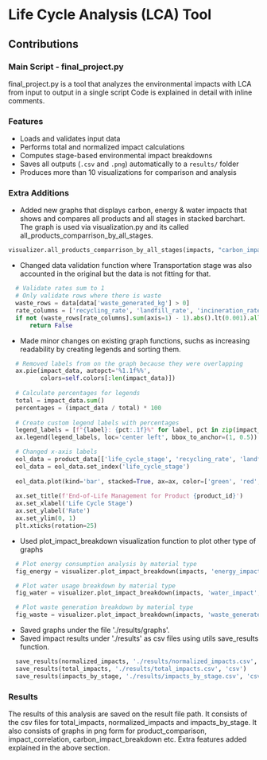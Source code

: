 # Life Cycle Analysis (LCA) Tool

## Contributions 

### Main Script - final_project.py
final_project.py is a tool that analyzes the environmental impacts with LCA from input to output  in a single script
Code is explained in detail with inline comments.

### Features
- Loads and validates input data
- Performs total and normalized impact calculations
- Computes stage-based environmental impact breakdowns
- Saves all outputs (`.csv` and `.png`) automatically to a `results/` folder
- Produces more than 10 visualizations for comparison and analysis

### Extra Additions 
 - Added new graphs that displays carbon, energy & water impacts that shows and compares all products and all stages in stacked barchart.
The graph is used via visualization.py and its called all_products_comparrison_by_all_stages.
```python
visualizer.all_products_comparrison_by_all_stages(impacts, "carbon_impact", "kg CO2e")
```
 - Changed data validation function where Transportation stage was also accounted in the original but the data is not fitting for that.
```python
  # Validate rates sum to 1
  # Only validate rows where there is waste
  waste_rows = data[data['waste_generated_kg'] > 0]
  rate_columns = ['recycling_rate', 'landfill_rate', 'incineration_rate']
  if not (waste_rows[rate_columns].sum(axis=1) - 1).abs().lt(0.001).all():
      return False
```
 - Made minor changes on existing graph functions, suchs as increasing readability by creating legends and sorting them.

```python
  # Removed labels from on the graph because they were overlapping
  ax.pie(impact_data, autopct='%1.1f%%',
         colors=self.colors[:len(impact_data)])
  
  # Calculate percentages for legends
  total = impact_data.sum()
  percentages = (impact_data / total) * 100
  
  # Create custom legend labels with percentages
  legend_labels = [f"{label}: {pct:.1f}%" for label, pct in zip(impact_data.index, percentages)]
  ax.legend(legend_labels, loc='center left', bbox_to_anchor=(1, 0.5))
```
```python
  # Changed x-axis labels
  eol_data = product_data[['life_cycle_stage', 'recycling_rate', 'landfill_rate', 'incineration_rate']]
  eol_data = eol_data.set_index('life_cycle_stage')
  
  eol_data.plot(kind='bar', stacked=True, ax=ax, color=['green', 'red', 'orange'])
  
  ax.set_title(f'End-of-Life Management for Product {product_id}')
  ax.set_xlabel('Life Cycle Stage')
  ax.set_ylabel('Rate')
  ax.set_ylim(0, 1)
  plt.xticks(rotation=25)
```

 - Used plot_impact_breakdown visualization function to plot other type of graphs
```python
  # Plot energy consumption analysis by material type
  fig_energy = visualizer.plot_impact_breakdown(impacts, 'energy_impact', 'material_type')

  # Plot water usage breakdown by material type
  fig_water = visualizer.plot_impact_breakdown(impacts, 'water_impact', 'material_type')

  # Plot waste generation breakdown by material type
  fig_waste = visualizer.plot_impact_breakdown(impacts, 'waste_generated_kg', 'material_type')
```
 - Saved graphs under the file './results/graphs'.
 - Saved impact results under './results' as csv files using utils save_results function.
```python
  save_results(normalized_impacts, './results/normalized_impacts.csv', 'csv')
  save_results(total_impacts, './results/total_impacts.csv', 'csv')
  save_results(impacts_by_stage, './results/impacts_by_stage.csv', 'csv')
```
### Results 
The results of this analysis are saved on the result file path. It consists of the csv files for total_impacts, normalized_impacts and impacts_by_stage. It also consists of graphs in png form for product_comparison, impact_correlation, carbon_impact_breakdown etc. 
Extra features added explained in the above section. 
